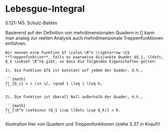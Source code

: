 # Lebesgue-Integral


S.121-145. Schulz-Baldes

Basierend auf der Definition von mehrdimensionalen Quadern in [] kann man analog zur reellen Analysis auch mehrdimensionale Treppenfunktionen einführen.

````{prf:definition} Mehrdimensionale Treppenfunktion
Wir nennen eine Funktion $f \colon \R^n \rightarrow \C$ **Treppenfunktion**, falls es paarweise disjunkte Quader $Q_1, \ldots, Q_k \subset \R^n$ gibt, so dass die folgenden Eigenschaften gelten:

1\. Die Funktion $f$ ist konstant auf jedem der Quader, d.h.,

```{math}
f|_{Q_i} = c \in \C, \quad 1 \leq i \leq k,
```

2\. Die Funktion ist überall Null außerhalb der Quader, d.h.,

```{math}
f|_{\R^n \setminus (Q_1 \cup \ldots \cup Q_k)} = 0.
```

````

Illustration hier von Quadern und Treppenfunktionen (siehe S.37 in Knauf)!
